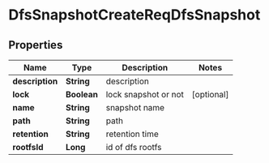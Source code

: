 # DfsSnapshotCreateReqDfsSnapshot

## Properties
Name | Type | Description | Notes
------------ | ------------- | ------------- | -------------
**description** | **String** | description | 
**lock** | **Boolean** | lock snapshot or not |  [optional]
**name** | **String** | snapshot name | 
**path** | **String** | path | 
**retention** | **String** | retention time | 
**rootfsId** | **Long** | id of dfs rootfs | 

